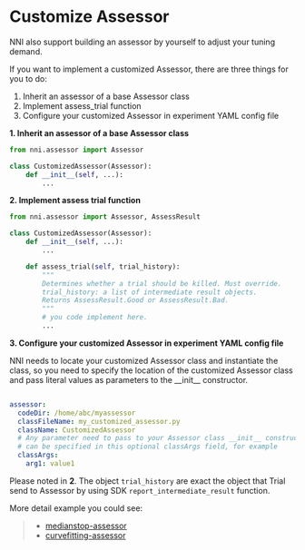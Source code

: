 # Customize Assessor

NNI also support building an assessor by yourself to adjust your tuning demand.

If you want to implement a customized Assessor, there are three things for you to do:

1) Inherit an assessor of a base Assessor class
2) Implement assess_trial function
3) Configure your customized Assessor in experiment YAML config file

**1. Inherit an assessor of a base Assessor class**

```python
from nni.assessor import Assessor

class CustomizedAssessor(Assessor):
    def __init__(self, ...):
        ...
```

**2. Implement assess trial function**
```python
from nni.assessor import Assessor, AssessResult

class CustomizedAssessor(Assessor):
    def __init__(self, ...):
        ...

    def assess_trial(self, trial_history):
        """
        Determines whether a trial should be killed. Must override.
        trial_history: a list of intermediate result objects.
        Returns AssessResult.Good or AssessResult.Bad.
        """
        # you code implement here.
        ...
```

**3. Configure your customized Assessor in experiment YAML config file**

NNI needs to locate your customized Assessor class and instantiate the class, so you need to specify the location of the customized Assessor class and pass literal values as parameters to the \_\_init__ constructor.

```yaml

assessor:
  codeDir: /home/abc/myassessor
  classFileName: my_customized_assessor.py
  className: CustomizedAssessor
  # Any parameter need to pass to your Assessor class __init__ constructor
  # can be specified in this optional classArgs field, for example 
  classArgs:
    arg1: value1

```

Please noted in **2**. The object `trial_history` are exact the object that Trial send to Assessor by using SDK `report_intermediate_result` function.

More detail example you could see:
> * [medianstop-assessor](https://github.com/Microsoft/nni/tree/master/src/sdk/pynni/nni/medianstop_assessor)
> * [curvefitting-assessor](https://github.com/Microsoft/nni/tree/master/src/sdk/pynni/nni/curvefitting_assessor)